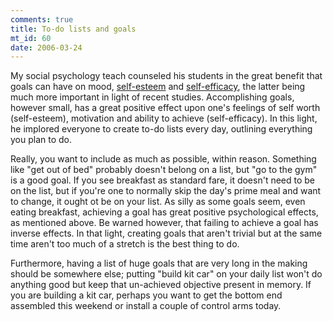 ```yaml
--- 
comments: true
title: To-do lists and goals
mt_id: 60
date: 2006-03-24
---
```

My social psychology teach counseled his students in the great benefit that goals can have on mood, [self-esteem](http://en.wikipedia.org/wiki/Self-esteem) and [self-efficacy](http://en.wikipedia.org/wiki/Self-efficacy), the latter being much more important in light of recent studies.  Accomplishing goals, however small, has a great positive effect upon one's feelings of self worth (self-esteem), motivation and ability to achieve (self-efficacy).  In this light, he implored everyone to create to-do lists every day, outlining everything you plan to do.

Really, you want to include as much as possible, within reason.  Something like "get out of bed" probably doesn't belong on a list, but "go to the gym" is a good goal.  If you see breakfast as standard fare, it doesn't need to be on the list, but if you're one to normally skip the day's prime meal and want to change, it ought ot be on your list.  As silly as some goals seem, even eating breakfast, achieving a goal has great positive psychological effects, as mentioned above.  Be warned however, that failing to achieve a goal has inverse effects.  In that light, creating goals that aren't trivial but at the same time aren't too much of a stretch is the best thing to do.

Furthermore, having a list of huge goals that are very long in the making should be somewhere else; putting "build kit car" on your daily list won't do anything good but keep that un-achieved objective present in memory.  If you are building a kit car, perhaps you want to get the bottom end assembled this weekend or install a couple of control arms today.
